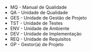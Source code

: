 * MQ - Manual de Qualidade
* QA - Unidade de Qualidade
* GES - Unidade de Gestão de Projeto
* TST - Unidade de Testes
* ENV - Unidade de Ambiente
* DEV - Unidade de Implementação
* REQ - Unidade de Requisitos
* GP - Gestor(a) de Projeto